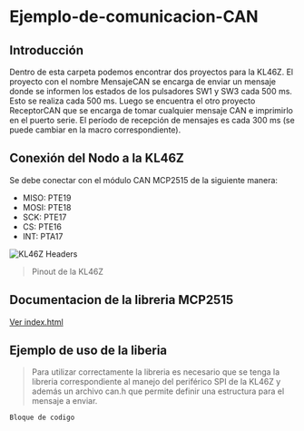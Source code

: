 # Ejemplo-de-comunicacion-CAN

## Introducción

Dentro de esta carpeta podemos encontrar dos proyectos para la KL46Z. El proyecto con el nombre MensajeCAN se encarga de enviar un mensaje donde se informen
los estados de los pulsadores SW1 y SW3 cada 500 ms. Esto se realiza cada 500 ms. Luego se encuentra el otro proyecto ReceptorCAN que se encarga de tomar
cualquier mensaje CAN e imprimirlo en el puerto serie. El período de recepción de mensajes es cada 300 ms (se puede cambiar en la macro correspondiente).

## Conexión del Nodo a la KL46Z

Se debe conectar con el módulo CAN MCP2515 de la siguiente manera:
* MISO: PTE19
* MOSI: PTE18
* SCK: PTE17
* CS: PTE16
* INT: PTA17

![KL46Z Headers](https://github.com/Agustin586/Ejemplos-SD2/blob/main/image/Nodos%20can/frdm-kl46z_headers.png)
> Pinout de la KL46Z

## Documentacion de la libreria MCP2515
[Ver index.html](https://agustin586.github.io/Ejemplos-SD2/)

## Ejemplo de uso de la liberia

> Para utilizar correctamente la libreria es necesario que se tenga la libreria correspondiente al manejo del periférico SPI de la KL46Z
> y además un archivo can.h que permite definir una estructura para el mensaje a enviar.

```
Bloque de codigo
```
